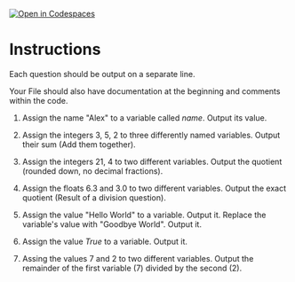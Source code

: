 [![Open in Codespaces](https://classroom.github.com/assets/launch-codespace-2972f46106e565e64193e422d61a12cf1da4916b45550586e14ef0a7c637dd04.svg)](https://classroom.github.com/open-in-codespaces?assignment_repo_id=16214346)
# Instructions  

Each question should be output on a separate line.

Your File should also have documentation at the beginning and comments within the code.

1. Assign the name "Alex" to a variable called _name_.  Output its value.

2. Assign the integers 3, 5, 2 to three differently named variables. Output their sum (Add them together).

3. Assign the integers 21, 4 to two different variables. Output the quotient (rounded down, no decimal fractions).

4. Assign the floats 6.3 and 3.0 to two different variables. Output the exact quotient (Result of a division question).

5. Assign the value "Hello World" to a variable. Output it.
   Replace the variable's value with "Goodbye World".  Output it.

6. Assign the value _True_ to a variable.  Output it.

7. Assing the values 7 and 2 to two different variables.  Output the remainder of the first variable (7) divided by the second (2).
